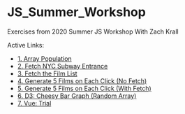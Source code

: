 # JS_Summer_Workshop

Exercises from 2020 Summer JS Workshop 
With Zach Krall

Active Links: 
- [1. Array Population](https://inhyelee-data.github.io/JS_Summer_Workshop/1_Array/)
- [2. Fetch NYC Subway Entrance](https://inhyelee-data.github.io/JS_Summer_Workshop/2_Fetch_NYC_Subway_entrances/)
- [3. Fetch the Film List](https://inhyelee-data.github.io/JS_Summer_Workshop/3_Fetch_Films_List/)
- [4. Generate 5 Films on Each Click (No Fetch)](https://inhyelee-data.github.io/JS_Summer_Workshop/4_Generate_Films_onClick(No%20Fetch)/)
- [5. Generate 5 Films on Each Click (With Fetch)](https://inhyelee-data.github.io/JS_Summer_Workshop/5_Fetch_Generate_Films_onClick/)
- [6. D3: Cheesy Bar Graph (Random Array)](https://inhyelee-data.github.io/JS_Summer_Workshop/6_D3_Cheesy_BarGraph_Animation/)
- [7. Vue: Trial](https://inhyelee-data.github.io/JS_Summer_Workshop/7_Vue_LifeQuotes/)
